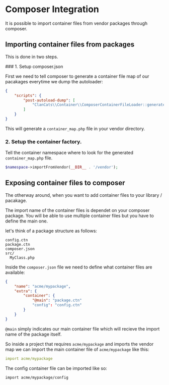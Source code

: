 # Composer Integration

It is possible to import container files from vendor packages through composer.

## Importing container files from packages

This is done in two steps.

### 1. Setup composer.json

First we need to tell composer to generate a container file map of our pacakages everytime we dump the autoloader:

```json
{
    "scripts": {
        "post-autoload-dump": [
            "ClanCats\\Container\\ComposerContainerFileLoader::generateMap"
        ]
    }
}
```

This will generate a `container_map.php` file in your vendor directory.

### 2. Setup the container factory.

Tell the container namespace where to look for the generated `container_map.php` file.

```php
$namespace->importFromVendor(__DIR__ . '/vendor');
```

## Exposing container files to composer 

The otherway around, when you want to add container files to your library / pacakage.

The import name of the container files is dependet on your composer package. You will be able to use multiple container files but you have to define the main one.

let's think of a package structure as follows:

```
config.ctn
package.ctn
composer.json
src/
  MyClass.php
```

Inside the `composer.json` file we need to define what container files are available:

```json
{
	"name": "acme/mypackage",
    "extra": {
        "container": {
            "@main": "package.ctn"
            "config": "config.ctn"
        }
    }
}

```

`@main` simply indicates our main container file which will recieve the import name of the package itself.

So inside a project that requires `acme/mypackage` and imports the vendor map we can import the main container file of `acme/mypackage` like this:


```yml
import acme/mypackage
```

The config container file can be imported like so:

```
import acme/mypackage/config
```
